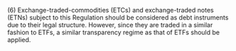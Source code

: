 (6) Exchange-traded-commodities (ETCs) and exchange-traded notes (ETNs) subject to this Regulation should be considered as debt instruments due to their legal structure. However, since they are traded in a similar fashion to ETFs, a similar transparency regime as that of ETFs should be applied.